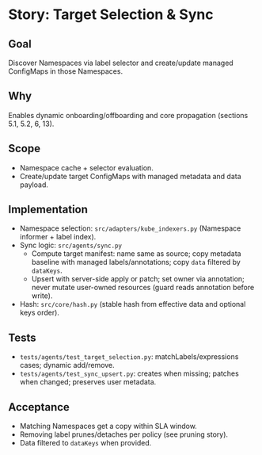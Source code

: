 # Story: Target Selection & Sync

## Goal
Discover Namespaces via label selector and create/update managed ConfigMaps in those Namespaces.

## Why
Enables dynamic onboarding/offboarding and core propagation (sections 5.1, 5.2, 6, 13).

## Scope
- Namespace cache + selector evaluation.
- Create/update target ConfigMaps with managed metadata and data payload.

## Implementation
- Namespace selection: `src/adapters/kube_indexers.py` (Namespace informer + label index).
- Sync logic: `src/agents/sync.py`
  - Compute target manifest: name same as source; copy metadata baseline with managed labels/annotations; copy `data` filtered by `dataKeys`.
  - Upsert with server-side apply or patch; set owner via annotation; never mutate user-owned resources (guard reads annotation before write).
- Hash: `src/core/hash.py` (stable hash from effective data and optional keys order).

## Tests
- `tests/agents/test_target_selection.py`: matchLabels/expressions cases; dynamic add/remove.
- `tests/agents/test_sync_upsert.py`: creates when missing; patches when changed; preserves user metadata.

## Acceptance
- Matching Namespaces get a copy within SLA window.
- Removing label prunes/detaches per policy (see pruning story).
- Data filtered to `dataKeys` when provided.
